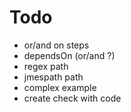 # Todo

- or/and on steps
- dependsOn (or/and ?)
- regex path
- jmespath path
- complex example
- create check with code
